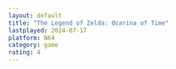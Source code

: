 ```yaml
---
layout: default
title: "The Legend of Zelda: Ocarina of Time"
lastplayed: 2024-07-17
platform: N64
category: game
rating: 4
---
```

